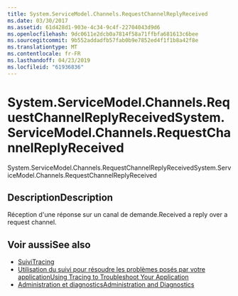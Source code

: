 ```yaml
---
title: System.ServiceModel.Channels.RequestChannelReplyReceived
ms.date: 03/30/2017
ms.assetid: 61d428d1-903e-4c34-9c4f-22704043d9d6
ms.openlocfilehash: 9dc0611e2dcb0a7814f58a71ffbfa681613c6bee
ms.sourcegitcommit: 9b552addadfb57fab0b9e7852ed4f1f1b8a42f8e
ms.translationtype: MT
ms.contentlocale: fr-FR
ms.lasthandoff: 04/23/2019
ms.locfileid: "61936836"
---
```

# <a name="systemservicemodelchannelsrequestchannelreplyreceived"></a><span data-ttu-id="d5f26-102">System.ServiceModel.Channels.RequestChannelReplyReceived</span><span class="sxs-lookup"><span data-stu-id="d5f26-102">System.ServiceModel.Channels.RequestChannelReplyReceived</span></span>
<span data-ttu-id="d5f26-103">System.ServiceModel.Channels.RequestChannelReplyReceived</span><span class="sxs-lookup"><span data-stu-id="d5f26-103">System.ServiceModel.Channels.RequestChannelReplyReceived</span></span>  
  
## <a name="description"></a><span data-ttu-id="d5f26-104">Description</span><span class="sxs-lookup"><span data-stu-id="d5f26-104">Description</span></span>  
 <span data-ttu-id="d5f26-105">Réception d'une réponse sur un canal de demande.</span><span class="sxs-lookup"><span data-stu-id="d5f26-105">Received a reply over a request channel.</span></span>  
  
## <a name="see-also"></a><span data-ttu-id="d5f26-106">Voir aussi</span><span class="sxs-lookup"><span data-stu-id="d5f26-106">See also</span></span>

- [<span data-ttu-id="d5f26-107">Suivi</span><span class="sxs-lookup"><span data-stu-id="d5f26-107">Tracing</span></span>](../../../../../docs/framework/wcf/diagnostics/tracing/index.md)
- [<span data-ttu-id="d5f26-108">Utilisation du suivi pour résoudre les problèmes posés par votre application</span><span class="sxs-lookup"><span data-stu-id="d5f26-108">Using Tracing to Troubleshoot Your Application</span></span>](../../../../../docs/framework/wcf/diagnostics/tracing/using-tracing-to-troubleshoot-your-application.md)
- [<span data-ttu-id="d5f26-109">Administration et diagnostics</span><span class="sxs-lookup"><span data-stu-id="d5f26-109">Administration and Diagnostics</span></span>](../../../../../docs/framework/wcf/diagnostics/index.md)
